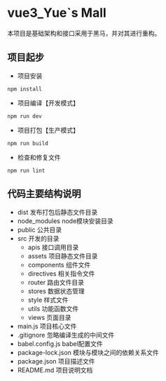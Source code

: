 # vue3_Yue`s Mall

本项目是基础架构和接口采用于黑马，并对其进行重构。

## 项目起步

- 项目安装

```
npm install
```

- 项目编译【开发模式】

```
npm run dev
```

- 项目打包【生产模式】

```
npm run build
```

- 检查和修复文件

```
npm run lint
```

## 代码主要结构说明

- dist 发布打包后静态文件目录
- node_modules node模块安装目录
- public 公共目录
- src 开发的目录
  - apis 接口调用目录
  - assets 项目静态文件目录
  - components 组件文件
  - directives 相关指令文件
  - router 路由文件目录
  - stores 数据状态管理
  - style 样式文件
  - utils 功能函数文件
  - views 页面目录
- main.js 项目核心文件
- .gitignore 忽略编译生成的中间文件
- babel.config.js babel配置文件
- package-lock.json 模块与模块之间的依赖关系文件
- package.json 项目描述文件
- README.md 项目说明文档

